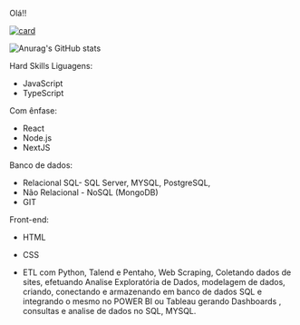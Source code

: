 Olá!!

[![card](https://github-readme-stats.vercel.app/api?username=warleyromatheme=default)](https://github.com/anuraghazra/github-readme-stats)


![Anurag's GitHub stats](https://github-readme-stats.vercel.app/api?=warleyroma=anuraghazra&hide=contribs,prs)

Hard Skills
Liguagens:
- JavaScript
- TypeScript

Com ênfase:
- React
- Node.js
- NextJS

Banco de dados:
- Relacional SQL- SQL Server, MYSQL, PostgreSQL,
- Não Relacional - NoSQL (MongoDB)
- GIT

Front-end:
- HTML
- CSS

- ETL com Python, Talend e Pentaho, Web Scraping, Coletando dados de sites, efetuando Analise Exploratória de Dados, modelagem de dados, criando, conectando e armazenando em banco de dados SQL e integrando o mesmo no POWER BI ou Tableau gerando Dashboards , consultas e analise de dados no SQL, MYSQL.
